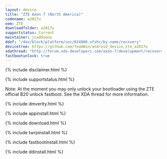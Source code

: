 ```yaml
---
layout: device
title: "ZTE Axon 7 (North America)"
codename: a2017u
oem: ZTE
downloadfolder: a2017u
supportstatus: Current
maintainer: jcadduono
ddof: "/dev/block/platform/soc/624000.ufshc/by-name/recovery"
devicetree: https://github.com/TeamWin/android_device_zte_a2017u
xdathread: "http://forum.xda-developers.com/axon-7/development/recovery-official-twrp-zte-axon-7-t3515715"
fastbootunlock: true
---
```


{% include disclaimer.html %}

{% include supportstatus.html %}

<p class="text">Note: At the moment you may only unlock your bootloader using the ZTE official B20 unlock fastboot. See the XDA thread for more information.</p>

{% include dmverity.html %}

{% include appinstall.html %}

{% include download.html %}

{% include twrpinstall.html %}

{% include fastbootinstall.html %}

{% include ddinstall.html %}
